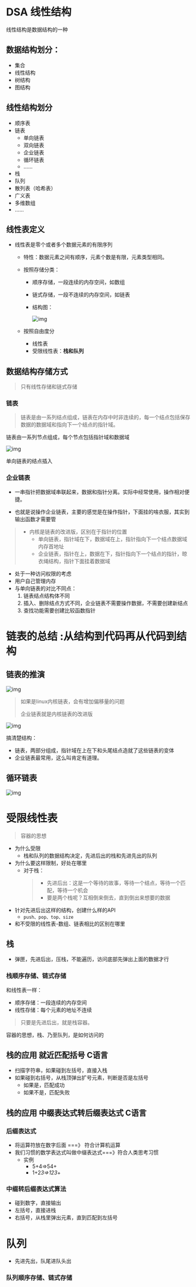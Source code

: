 # DSA 线性结构



线性结构是数据结构的一种

## 数据结构划分：
- 集合
- 线性结构
- 树结构
- 图结构

## 线性结构划分

- 顺序表
- 链表
  - 单向链表
  - 双向链表
  - 企业链表
  - 循环链表
  - ……
- 栈
- 队列
- 散列表（哈希表）
- 广义表
- 多维数组
- ……

## 线性表定义
- 线性表是零个或者多个数据元素的有限序列  
	- 特性：数据元素之间有顺序，元素个数是有限，元素类型相同。  
	- 按照存储分类：  
		- 顺序存储，一段连续的内存空间，如数组  
		- 链式存储，一段不连续的内存空间，如链表
		- 结构图：
  
    		 ![img](./DSA-1%20%E7%BA%BF%E6%80%A7%E7%BB%93%E6%9E%84/DSA-1-1-%E5%8A%A8%E6%80%81%E6%95%B0%E7%BB%84%E6%A1%86%E6%9E%B6%E6%90%AD%E5%BB%BA/%E9%A1%BA%E5%BA%8F%E9%93%BE%E5%BC%8F.jpg)
  
	- 按照自由度分  
		- 线性表
		- 受限线性表：**栈和队列**  






## 数据结构存储方式

> 只有线性存储和链式存储

### 链表

> 链表是由一系列结点组成，链表在内存中时非连续的，每一个结点包括保存数据的数据域和指向下一个结点的指针域。

链表由一系列节点组成，每个节点包括指针域和数据域



![img](./DSA-1%20%E7%BA%BF%E6%80%A7%E7%BB%93%E6%9E%84/DSA-1-2-1%20%E5%8D%95%E5%90%91%E9%93%BE%E8%A1%A8/DSA-1-2.png)

单向链表的结点插入

### 企业链表
- 一串指针把数据域串联起来，数据和指针分离。实际中经常使用，操作相对便捷。

- 也就是说操作企业链表，主要的感觉是在操作指针，下面挂的啥衣服，其实到输出函数才需要管

> - 内核是链表的改进版，区别在于指针的位置
>   - 单向链表，指针域在下，数据域在上，指针指向下一个结点数据域内存首地址
>   - 企业链表，指针在上，数据在下，指针指向下一个结点的指针，晾衣绳结构，指针下面挂着数据域
- 处于一种访问权限的考虑
- 用户自己管理内存
- 与单向链表的对比不同点：
    1. 链表结点结构体不同
    2. 插入、删除结点方式不同，企业链表不需要操作数据，不需要创建新结点
    3. 查找功能需要创建比较函数指针









# 链表的总结 :从结构到代码再从代码到结构

## 链表的推演

![img](./DSA-1%20%E7%BA%BF%E6%80%A7%E7%BB%93%E6%9E%84/DSA-1-2-2%20%E4%BC%81%E4%B8%9A%E9%93%BE%E8%A1%A8/linklist.png)



> 如果是linux内核链表，会有增加偏移量的问题
> 
> 企业链表就是内核链表的改进版

![img](./DSA-1%20%E7%BA%BF%E6%80%A7%E7%BB%93%E6%9E%84/DSA-1-2-2%20%E4%BC%81%E4%B8%9A%E9%93%BE%E8%A1%A8/Person%E5%92%8CLinkNode.png)

搞清楚结构：

- 链表，两部分组成，指针域在上在下和头尾结点造就了这些链表的变体
- 企业链表最常用，这么叫肯定有道理。

## 循环链表

![img](./DSA-1%20%E7%BA%BF%E6%80%A7%E7%BB%93%E6%9E%84/DSA-1-2-3%20%E5%BE%AA%E7%8E%AF%E9%93%BE%E8%A1%A8/DSA-1-4-%E5%BE%AA%E7%8E%AF%E9%93%BE%E8%A1%A8.png)







# 受限线性表
> 容器的思想

- 为什么受限
  - 栈和队列的数据结构决定，先进后出的栈和先进先出的队列
- 为什么要这样限制，好处在哪里
  - 对于栈：
    > - 先进后出：这是一个等待的故事，等待一个结点，等待一个匹配，等待一个机会
    > - 要是两个栈呢？互相倒来倒去，直到倒出来想要的数据
- 针对先进后出这样的结构，创建什么样的API
  - `push、pop、top、size`
- 和不受限的线性表-数组、链表相比的区别在哪里

## 栈

- 弹匣，先进后出，压栈，不能遍历，访问底部先弹出上面的数据才行

### 栈顺序存储、链式存储

和线性表一样：
- 顺序存储：一段连续的内存空间
- 线性存储：每个元素的地址不连续

> 只要是先进后出，就是栈容器。

容器的思想，栈、乃至队列，是如何访问的









## 栈的应用 就近匹配括号 C语言

- 扫描字符串，如果碰到左括号，直接入栈
- 如果碰到右括号，从栈顶弹出扩号元素，判断是否是左括号
  - 如果是，匹配成功
  - 如果不是，匹配失败









## 栈的应用 中缀表达式转后缀表达式 C语言











### 后缀表达式 

- 将运算符放在数字后面 ===》 符合计算机运算
- 我们习惯的数学表达式叫做中缀表达式===》符合人类思考习惯
  - 实例
    - 5+4=>54+
    - 1+2*3=>123*+

### 中缀转后缀表达式算法

- 碰到数字，直接输出
- 左括号，直接进栈
- 右括号，从栈里弹出元素，直到匹配到左括号













# 队列

- 先进先出，队尾进队头出

### 队列顺序存储、链式存储




















